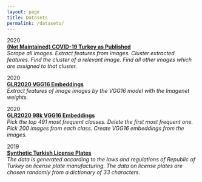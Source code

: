 ```yaml
---
layout: page
title: Datasets
permalink: /datasets/
---
```


2020  
[**(Not Maintained) COVID-19 Turkey as Published**](https://www.kaggle.com/tustunkok/covid19-turkey-as-published)  
*Scrape all images. Extract features from images. Cluster extracted features. Find the cluster of a relevant image. Find all other images which are assigned to that cluster.*

2020  
[**GLR2020 VGG16 Embeddings**](https://www.kaggle.com/tustunkok/glr2020-vgg16-embeddings)  
*Extract features of image images by the VGG16 model with the Imagenet weights.*

2020  
[**GLR2020 98k VGG16 Embeddings**](https://www.kaggle.com/tustunkok/glr202098k)  
*Pick the top 491 most frequent classes. Delete the first most frequent one. Pick 200 images from each class. Create VGG16 embeddings from the images.*

2019  
[**Synthetic Turkish License Plates**](https://www.kaggle.com/tustunkok/synthetic-turkish-license-plates)  
*The data is generated according to the laws and regulations of Republic of Turkey on license plate manufacturing. The data on license plates are chosen randomly from a dictionary of 33 characters.*

